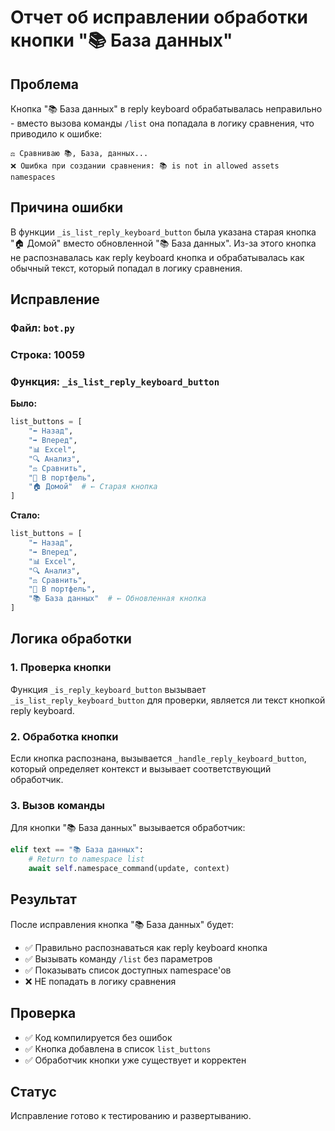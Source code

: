 # Отчет об исправлении обработки кнопки "📚 База данных"

## Проблема
Кнопка "📚 База данных" в reply keyboard обрабатывалась неправильно - вместо вызова команды `/list` она попадала в логику сравнения, что приводило к ошибке:

```
⚖️ Сравниваю 📚, База, данных...
❌ Ошибка при создании сравнения: 📚 is not in allowed assets namespaces
```

## Причина ошибки
В функции `_is_list_reply_keyboard_button` была указана старая кнопка "🏠 Домой" вместо обновленной "📚 База данных". Из-за этого кнопка не распознавалась как reply keyboard кнопка и обрабатывалась как обычный текст, который попадал в логику сравнения.

## Исправление

### Файл: `bot.py`
### Строка: 10059
### Функция: `_is_list_reply_keyboard_button`

**Было:**
```python
list_buttons = [
    "⬅️ Назад",
    "➡️ Вперед", 
    "📊 Excel",
    "🔍 Анализ",
    "⚖️ Сравнить",
    "💼 В портфель",
    "🏠 Домой"  # ← Старая кнопка
]
```

**Стало:**
```python
list_buttons = [
    "⬅️ Назад",
    "➡️ Вперед",
    "📊 Excel", 
    "🔍 Анализ",
    "⚖️ Сравнить",
    "💼 В портфель",
    "📚 База данных"  # ← Обновленная кнопка
]
```

## Логика обработки

### 1. Проверка кнопки
Функция `_is_reply_keyboard_button` вызывает `_is_list_reply_keyboard_button` для проверки, является ли текст кнопкой reply keyboard.

### 2. Обработка кнопки
Если кнопка распознана, вызывается `_handle_reply_keyboard_button`, который определяет контекст и вызывает соответствующий обработчик.

### 3. Вызов команды
Для кнопки "📚 База данных" вызывается обработчик:
```python
elif text == "📚 База данных":
    # Return to namespace list
    await self.namespace_command(update, context)
```

## Результат
После исправления кнопка "📚 База данных" будет:
- ✅ Правильно распознаваться как reply keyboard кнопка
- ✅ Вызывать команду `/list` без параметров
- ✅ Показывать список доступных namespace'ов
- ❌ НЕ попадать в логику сравнения

## Проверка
- ✅ Код компилируется без ошибок
- ✅ Кнопка добавлена в список `list_buttons`
- ✅ Обработчик кнопки уже существует и корректен

## Статус
Исправление готово к тестированию и развертыванию.
